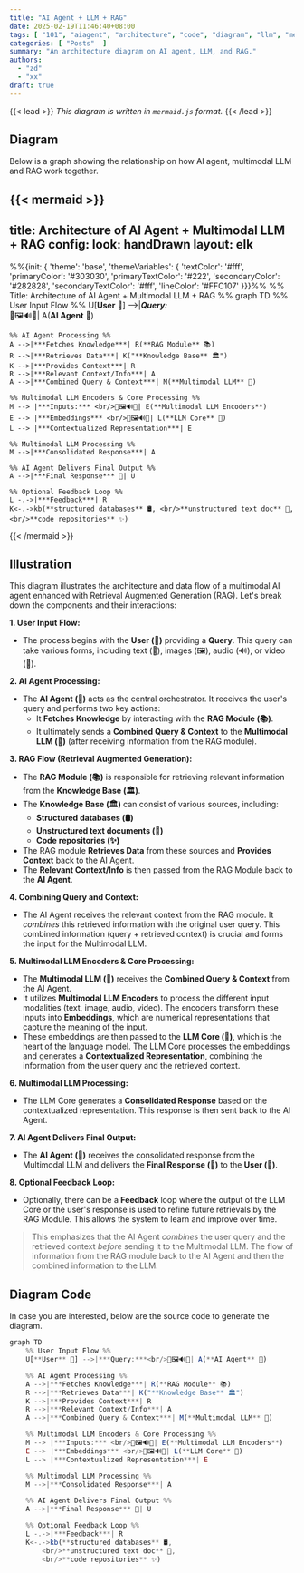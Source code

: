 ```yaml
---
title: "AI Agent + LLM + RAG"
date: 2025-02-19T11:46:40+08:00
tags: [ "101", "aiagent", "architecture", "code", "diagram", "llm", "mermaid", "rag" ]
categories: [ "Posts"  ]
summary: "An architecture diagram on AI agent, LLM, and RAG."
authors:
  - "zd"
  - "xx"
draft: true
---
```

{{< lead >}}
*This diagram is written in `mermaid.js` format.*
{{< /lead >}}

## Diagram

Below is a graph showing the relationship on how AI agent, multimodal LLM and RAG work together.

{{< mermaid >}}
---
title: Architecture of AI Agent + Multimodal LLM + RAG
config:
  look: handDrawn
  layout: elk
---
%%{init: {
    'theme': 'base',
    'themeVariables': {
      'textColor': '#fff',
      'primaryColor': '#303030',
      'primaryTextColor': '#222',
      'secondaryColor': '#282828',
      'secondaryTextColor': '#fff',
      'lineColor': '#FFC107'
    }}}%%
%% Title: Architecture of AI Agent + Multimodal LLM + RAG %%
graph TD
    %% User Input Flow %%
    U[**User** 👤] -->|***Query:***<br/>📝🖼️🔊🎥| A(**AI Agent** 🤖)

    %% AI Agent Processing %%
    A -->|***Fetches Knowledge***| R(**RAG Module** 📚)
    R -->|***Retrieves Data***| K("**Knowledge Base** 🏛️")
    K -->|***Provides Context***| R
    R -->|***Relevant Context/Info***| A  
    A -->|***Combined Query & Context***| M(**Multimodal LLM** 🧠) 

    %% Multimodal LLM Encoders & Core Processing %%
    M --> |***Inputs:*** <br/>📝🖼️🔊🎥| E(**Multimodal LLM Encoders**)
    E --> |***Embeddings*** <br/>📝🖼️🔊🎥| L(**LLM Core** 🧠)
    L --> |***Contextualized Representation***| E

    %% Multimodal LLM Processing %%
    M -->|***Consolidated Response***| A

    %% AI Agent Delivers Final Output %%
    A -->|***Final Response*** 🎯| U

    %% Optional Feedback Loop %%
    L -.->|***Feedback***| R
    K<-.->kb(**structured databases** 🛢, <br/>**unstructured text doc** 📝, <br/>**code repositories** ✨)

{{< /mermaid >}}


## Illustration

This diagram illustrates the architecture and data flow of a multimodal AI agent enhanced with Retrieval Augmented Generation (RAG).
Let's break down the components and their interactions:

**1. User Input Flow:**

* The process begins with the **User (👤)** providing a **Query**. 
This query can take various forms, including text (📝), images (🖼️), audio (🔊), or video (🎥).

**2. AI Agent Processing:**

* The **AI Agent (🤖)** acts as the central orchestrator. 
It receives the user's query and performs two key actions:
    * It **Fetches Knowledge** by interacting with the **RAG Module (📚)**.
    * It ultimately sends a **Combined Query & Context** to the **Multimodal LLM (🧠)** (after receiving information from the RAG module).

**3. RAG Flow (Retrieval Augmented Generation):**

* The **RAG Module (📚)** is responsible for retrieving relevant information from the **Knowledge Base (🏛️)**.
* The **Knowledge Base (🏛️)** can consist of various sources, including:
    * **Structured databases (🛢)**
    * **Unstructured text documents (📝)**
    * **Code repositories (✨)**
* The RAG module **Retrieves Data** from these sources and **Provides Context** back to the AI Agent.  
* The **Relevant Context/Info** is then passed from the RAG Module back to the **AI Agent**.

**4. Combining Query and Context:**

* The AI Agent receives the relevant context from the RAG module.
It *combines* this retrieved information with the original user query. 
This combined information (query + retrieved context) is crucial and forms the input for the Multimodal LLM.

**5. Multimodal LLM Encoders & Core Processing:**

* The **Multimodal LLM (🧠)** receives the **Combined Query & Context** from the AI Agent.
* It utilizes **Multimodal LLM Encoders** to process the different input modalities (text, image, audio, video).
The encoders transform these inputs into **Embeddings**, which are numerical representations that capture the meaning of the input.
* These embeddings are then passed to the **LLM Core (🧠)**, which is the heart of the language model.
The LLM Core processes the embeddings and generates a **Contextualized Representation**, combining the information from the user query and the retrieved context.

**6. Multimodal LLM Processing:**

* The LLM Core generates a **Consolidated Response** based on the contextualized representation.
This response is then sent back to the AI Agent.

**7. AI Agent Delivers Final Output:**

* The **AI Agent (🤖)** receives the consolidated response from the Multimodal LLM and delivers the **Final Response (🎯)** to the **User (👤)**.

**8. Optional Feedback Loop:**

* Optionally, there can be a **Feedback** loop where the output of the LLM Core or the user's response is used to refine future retrievals by the RAG Module.
This allows the system to learn and improve over time.


>This emphasizes that the AI Agent *combines* the user query and the retrieved context *before* sending it to the Multimodal LLM.
>The flow of information from the RAG module back to the AI Agent and then the combined information to the LLM.


## Diagram Code

In case you are interested, below are the source code to generate the diagram.

```javascript
graph TD
    %% User Input Flow %%
    U[**User** 👤] -->|***Query:***<br/>📝🖼️🔊🎥| A(**AI Agent** 🤖)

    %% AI Agent Processing %%
    A -->|***Fetches Knowledge***| R(**RAG Module** 📚)
    R -->|***Retrieves Data***| K("**Knowledge Base** 🏛️")
    K -->|***Provides Context***| R
    R -->|***Relevant Context/Info***| A  
    A -->|***Combined Query & Context***| M(**Multimodal LLM** 🧠) 

    %% Multimodal LLM Encoders & Core Processing %%
    M --> |***Inputs:*** <br/>📝🖼️🔊🎥| E(**Multimodal LLM Encoders**)
    E --> |***Embeddings*** <br/>📝🖼️🔊🎥| L(**LLM Core** 🧠)
    L --> |***Contextualized Representation***| E

    %% Multimodal LLM Processing %%
    M -->|***Consolidated Response***| A

    %% AI Agent Delivers Final Output %%
    A -->|***Final Response*** 🎯| U

    %% Optional Feedback Loop %%
    L -.->|***Feedback***| R
    K<-.->kb(**structured databases** 🛢, 
        <br/>**unstructured text doc** 📝, 
        <br/>**code repositories** ✨)

```


